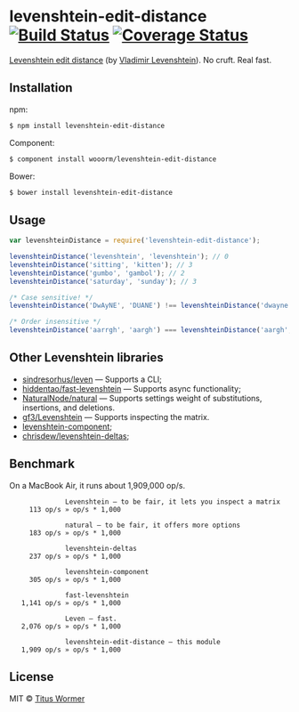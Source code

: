 # levenshtein-edit-distance [![Build Status](https://img.shields.io/travis/wooorm/levenshtein-edit-distance.svg?style=flat)](https://travis-ci.org/wooorm/levenshtein-edit-distance) [![Coverage Status](https://img.shields.io/coveralls/wooorm/levenshtein-edit-distance.svg?style=flat)](https://coveralls.io/r/wooorm/levenshtein-edit-distance?branch=master)

[Levenshtein edit distance](http://en.wikipedia.org/wiki/Levenshtein_distance) (by [Vladimir Levenshtein](http://en.wikipedia.org/wiki/Vladimir_Levenshtein)). No cruft. Real fast.

## Installation

npm:
```sh
$ npm install levenshtein-edit-distance
```

Component:
```sh
$ component install wooorm/levenshtein-edit-distance
```

Bower:
```sh
$ bower install levenshtein-edit-distance
```

## Usage

```js
var levenshteinDistance = require('levenshtein-edit-distance');

levenshteinDistance('levenshtein', 'levenshtein'); // 0
levenshteinDistance('sitting', 'kitten'); // 3
levenshteinDistance('gumbo', 'gambol'); // 2
levenshteinDistance('saturday', 'sunday'); // 3

/* Case sensitive! */
levenshteinDistance('DwAyNE', 'DUANE') !== levenshteinDistance('dwayne', 'DuAnE'); // true

/* Order insensitive */
levenshteinDistance('aarrgh', 'aargh') === levenshteinDistance('aargh', 'aarrgh'); // true
```

## Other Levenshtein libraries

- [sindresorhus/leven](https://github.com/sindresorhus/leven) — Supports a CLI;
- [hiddentao/fast-levenshtein](http://github.com/hiddentao/fast-levenshtein) — Supports async functionality;
- [NaturalNode/natural](http://github.com/NaturalNode/natural) — Supports settings weight of substitutions, insertions, and deletions.
- [gf3/Levenshtein](http://github.com/gf3/Levenshtein) — Supports inspecting the matrix.
- [levenshtein-component](https://www.npmjs.org/package/levenshtein-component);
- [chrisdew/levenshtein-deltas](https://github.com/chrisdew/levenshtein-deltas);

## Benchmark

On a MacBook Air, it runs about 1,909,000 op/s.

```
              Levenshtein — to be fair, it lets you inspect a matrix
     113 op/s » op/s * 1,000

              natural — to be fair, it offers more options
     183 op/s » op/s * 1,000

              levenshtein-deltas
     237 op/s » op/s * 1,000

              levenshtein-component
     305 op/s » op/s * 1,000

              fast-levenshtein
   1,141 op/s » op/s * 1,000

              Leven — fast.
   2,076 op/s » op/s * 1,000

              levenshtein-edit-distance — this module
   1,909 op/s » op/s * 1,000
```

## License

MIT © [Titus Wormer](http://wooorm.com)
